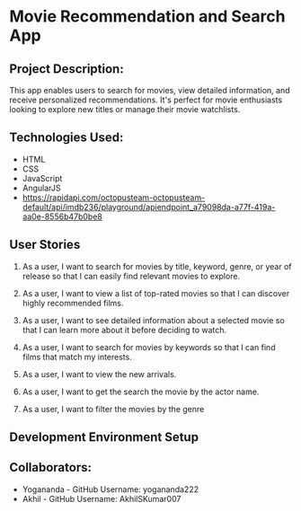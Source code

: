 # Movie Recommendation and Search App

## Project Description: 

This app enables users to search for movies, view detailed information, and receive personalized recommendations. It's perfect for movie enthusiasts looking to explore new titles or manage their movie watchlists.

## Technologies Used:

- HTML
- CSS
- JavaScript
- AngularJS
- https://rapidapi.com/octopusteam-octopusteam-default/api/imdb236/playground/apiendpoint_a79098da-a77f-419a-aa0e-8556b47b0be8

## User Stories

1. As a user, I want to search for movies by title, keyword, genre, or year of release so that I can easily find relevant movies to explore. 

2. As a user, I want to view a list of top-rated movies so that I can discover highly recommended films.

3. As a user, I want to see detailed information about a selected movie so that I can learn more about it before deciding to watch.

4. As a user, I want to search for movies by keywords so that I can find films that match my interests.

5. As a user, I want to view the new arrivals.

6. As a user, I want to get the search the movie by the actor name.

7. As a user, I want to filter the movies by the genre

## Development Environment Setup


## Collaborators:

- Yogananda - GitHub Username: yogananda222
- Akhil - GitHub Username: AkhilSKumar007
